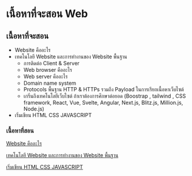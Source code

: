 # เนื้อหาที่จะสอน Web

## เนื้อหาที่จะสอน

- Website คืออะไร
- เทคโนโลยี Website และการทำงานของ Website พื้นฐาน
    - การติดต่อ Client & Server
    - Web browser คืออะไร
    - Web server คืออะไร
    - Domain name system
    - Protocols พื้นฐาน HTTP & HTTPs รวมถึง Payload ในการเรียกเนื้อหาเว็บไซต์
    - เกริ่นถึงเทคโนโลยีเว็บไซต์ ถ้าเราต้องการศึกษาต่อยอด (Boostrap ,  tailwind , CSS framework, React, Vue, Svelte, Angular, Next.js, Blitz.js, Million.js, Node.js)
- เริ่มเขียน HTML CSS JAVASCRIPT

### เนื้อหาที่สอน

[Website คืออะไร](%E0%B9%80%E0%B8%99%E0%B8%B7%E0%B9%89%E0%B8%AD%E0%B8%AB%E0%B8%B2%E0%B8%97%E0%B8%B5%E0%B9%88%E0%B8%88%E0%B8%B0%E0%B8%AA%E0%B8%AD%E0%B8%99%20Web%204a507f87789c4a0f87f43b9f62086ca0/Website%20%E0%B8%84%E0%B8%B7%E0%B8%AD%E0%B8%AD%E0%B8%B0%E0%B9%84%E0%B8%A3%208ad9c300da5e4fbaa1464313f6137934.md)

[เทคโนโลยี Website และการทำงานของ Website พื้นฐาน](%E0%B9%80%E0%B8%99%E0%B8%B7%E0%B9%89%E0%B8%AD%E0%B8%AB%E0%B8%B2%E0%B8%97%E0%B8%B5%E0%B9%88%E0%B8%88%E0%B8%B0%E0%B8%AA%E0%B8%AD%E0%B8%99%20Web%204a507f87789c4a0f87f43b9f62086ca0/%E0%B9%80%E0%B8%97%E0%B8%84%E0%B9%82%E0%B8%99%E0%B9%82%E0%B8%A5%E0%B8%A2%E0%B8%B5%20Website%20%E0%B9%81%E0%B8%A5%E0%B8%B0%E0%B8%81%E0%B8%B2%E0%B8%A3%E0%B8%97%E0%B8%B3%E0%B8%87%E0%B8%B2%E0%B8%99%E0%B8%82%E0%B8%AD%E0%B8%87%20Website%20%E0%B8%9E%E0%B8%B7%E0%B9%89%E0%B8%99%E0%B8%90%E0%B8%B2%E0%B8%99%20fb1db4b641d74667afe2a1f8eece3db6.md)

[เริ่มเขียน HTML CSS JAVASCRIPT](%E0%B9%80%E0%B8%99%E0%B8%B7%E0%B9%89%E0%B8%AD%E0%B8%AB%E0%B8%B2%E0%B8%97%E0%B8%B5%E0%B9%88%E0%B8%88%E0%B8%B0%E0%B8%AA%E0%B8%AD%E0%B8%99%20Web%204a507f87789c4a0f87f43b9f62086ca0/%E0%B9%80%E0%B8%A3%E0%B8%B4%E0%B9%88%E0%B8%A1%E0%B9%80%E0%B8%82%E0%B8%B5%E0%B8%A2%E0%B8%99%20HTML%20CSS%20JAVASCRIPT%209459d6ccef9a4170ac67ac057580f3e9.md)